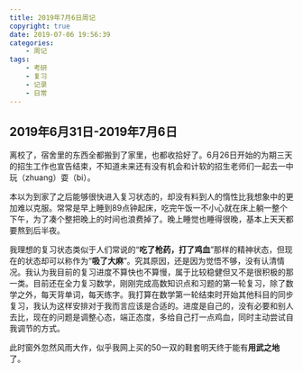 ```yaml
---
title: 2019年7月6日周记
copyright: true
date: 2019-07-06 19:56:39
categories:
    - 周记
tags:
    - 考研
    - 复习
    - 记录
    - 日常
---
```



## 2019年6月31日-2019年7月6日

离校了，宿舍里的东西全都搬到了家里，也都收拾好了。6月26日开始的为期三天的招生工作也宣告结束，不知道未来还有没有机会和计软的招生老师们一起去一中玩（zhuang）耍（bi）。

<!-- more -->

本以为到家了之后能够很快进入复习状态的，却没有料到人的惰性比我想象中的更加难以克服。常常是早上睡到89点钟起床，吃完午饭一不小心就在床上躺一整个下午，为了凑个整把晚上的时间也浪费掉了。晚上睡觉也睡得很晚，基本上天天都要熬到后半夜。

我理想的复习状态类似于人们常说的“**吃了枪药，打了鸡血**”那样的精神状态，但现在的状态却可以称作为“**吸了大麻**”。究其原因，还是因为觉悟不够，没有认清情况。我认为我目前的复习进度不算快也不算慢，属于比较稳健但又不是很积极的那一类。目前还在全力复习数学，刚刚完成高数知识点和习题的第一轮复习，除了数学之外，每天背单词，每天练字。我打算在数学第一轮结束时开始其他科目的同步复习，我认为这样安排对于我而言应该是合适的。进度是自己的，没有必要和别人去比，现在的问题是调整心态，端正态度，多给自己打一点鸡血，同时主动尝试自我调节的方式。

此时窗外忽然风雨大作，似乎我网上买的50一双的鞋套明天终于能有**用武之地**了。